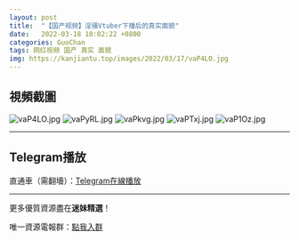 ```yaml
---
layout: post
title:  "【国产视频】淫骚Vtuber下播后的真实面貌"
date:   2022-03-18 10:02:22 +0800
categories: GuoChan
tags: 网红视频 国产 真实 面貌
img: https://kanjiantu.top/images/2022/03/17/vaP4LO.jpg
---
```



## 視頻截圖

![vaP4LO.jpg](https://kanjiantu.top/images/2022/03/17/vaP4LO.jpg)
![vaPyRL.jpg](https://kanjiantu.top/images/2022/03/17/vaPyRL.jpg)
![vaPkvg.jpg](https://kanjiantu.top/images/2022/03/17/vaPkvg.jpg)
![vaPTxj.jpg](https://kanjiantu.top/images/2022/03/17/vaPTxj.jpg)
![vaP1Oz.jpg](https://kanjiantu.top/images/2022/03/17/vaP1Oz.jpg)

* * *
## Telegram播放

直通車（需翻墻）：[Telegram在線播放](https://t.me/mimeijingxuan/166)

* * *
更多優質資源盡在**迷妹精選**！

唯一資源電報群：[點我入群](https://t.me/mimeijingxuan)


